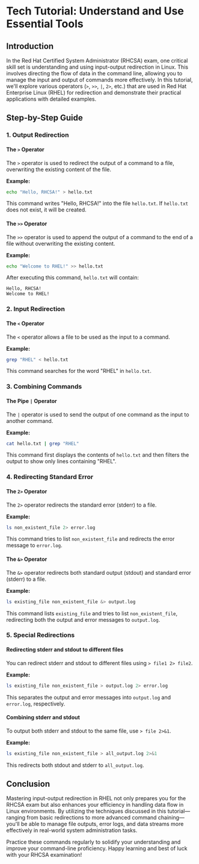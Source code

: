 # Tech Tutorial: Understand and Use Essential Tools

## Introduction

In the Red Hat Certified System Administrator (RHCSA) exam, one critical skill set is understanding and using input-output redirection in Linux. This involves directing the flow of data in the command line, allowing you to manage the input and output of commands more effectively. In this tutorial, we'll explore various operators (`>`, `>>`, `|`, `2>`, etc.) that are used in Red Hat Enterprise Linux (RHEL) for redirection and demonstrate their practical applications with detailed examples.

## Step-by-Step Guide

### 1. Output Redirection

#### The `>` Operator
The `>` operator is used to redirect the output of a command to a file, overwriting the existing content of the file.

**Example:**
```bash
echo "Hello, RHCSA!" > hello.txt
```
This command writes "Hello, RHCSA!" into the file `hello.txt`. If `hello.txt` does not exist, it will be created.

#### The `>>` Operator
The `>>` operator is used to append the output of a command to the end of a file without overwriting the existing content.

**Example:**
```bash
echo "Welcome to RHEL!" >> hello.txt
```
After executing this command, `hello.txt` will contain:
```
Hello, RHCSA!
Welcome to RHEL!
```

### 2. Input Redirection

#### The `<` Operator
The `<` operator allows a file to be used as the input to a command.

**Example:**
```bash
grep "RHEL" < hello.txt
```
This command searches for the word "RHEL" in `hello.txt`.

### 3. Combining Commands

#### The Pipe `|` Operator
The `|` operator is used to send the output of one command as the input to another command.

**Example:**
```bash
cat hello.txt | grep "RHEL"
```
This command first displays the contents of `hello.txt` and then filters the output to show only lines containing "RHEL".

### 4. Redirecting Standard Error

#### The `2>` Operator
The `2>` operator redirects the standard error (stderr) to a file.

**Example:**
```bash
ls non_existent_file 2> error.log
```
This command tries to list `non_existent_file` and redirects the error message to `error.log`.

#### The `&>` Operator
The `&>` operator redirects both standard output (stdout) and standard error (stderr) to a file.

**Example:**
```bash
ls existing_file non_existent_file &> output.log
```
This command lists `existing_file` and tries to list `non_existent_file`, redirecting both the output and error messages to `output.log`.

### 5. Special Redirections

#### Redirecting stderr and stdout to different files
You can redirect stderr and stdout to different files using `> file1 2> file2`.

**Example:**
```bash
ls existing_file non_existent_file > output.log 2> error.log
```
This separates the output and error messages into `output.log` and `error.log`, respectively.

#### Combining stderr and stdout
To output both stderr and stdout to the same file, use `> file 2>&1`.

**Example:**
```bash
ls existing_file non_existent_file > all_output.log 2>&1
```
This redirects both stdout and stderr to `all_output.log`.

## Conclusion

Mastering input-output redirection in RHEL not only prepares you for the RHCSA exam but also enhances your efficiency in handling data flow in Linux environments. By utilizing the techniques discussed in this tutorial—ranging from basic redirections to more advanced command chaining—you'll be able to manage file outputs, error logs, and data streams more effectively in real-world system administration tasks.

Practice these commands regularly to solidify your understanding and improve your command-line proficiency. Happy learning and best of luck with your RHCSA examination!